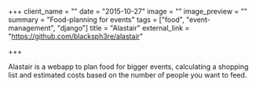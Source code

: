 +++
client_name = ""
date = "2015-10-27"
image = ""
image_preview = ""
summary = "Food-planning for events"
tags = ["food", "event-management", "django"]
title = "Alastair"
external_link = "https://github.com/blacksph3re/alastair"

+++

Alastair is a webapp to plan food for bigger events, calculating a shopping list and estimated costs based on the number of people you want to feed. 